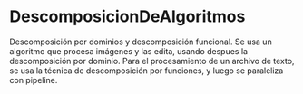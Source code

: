 # DescomposicionDeAlgoritmos
Descomposición por dominios y descomposición funcional.
Se usa un algoritmo que procesa imágenes y las edita, usando despues la descomposición por dominio.
Para el procesamiento de un archivo de texto, se usa la técnica de descomposición por funciones, y luego se paraleliza con pipeline.

